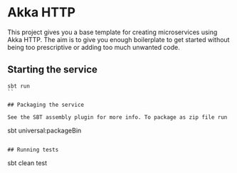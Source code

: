 # Akka HTTP

This project gives you a base template for creating microservices using Akka HTTP. The aim is to give you enough boilerplate to get started
without being too prescriptive or adding too much unwanted code.

## Starting the service

```
sbt run
``

## Packaging the service

See the SBT assembly plugin for more info. To package as zip file run

```
sbt universal:packageBin
```

## Running tests

```
sbt clean test
```